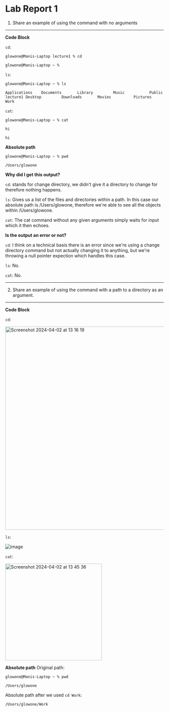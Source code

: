 # Lab Report 1 
1) Share an example of using the command with no arguments
--- 
**Code Block** 

`cd`: 

`glowone@Manis-Laptop lecture1 % cd`

`glowone@Manis-Laptop ~ %`

`ls`: 

`glowone@Manis-Laptop ~ % ls`

`Applications    Documents       Library         Music           Public          lecture1
Desktop         Downloads       Movies          Pictures        Work`


`cat`: 

`glowone@Manis-Laptop ~ % cat`

`hi`

`hi`

**Absolute path** 

`glowone@Manis-Laptop ~ % pwd`

`/Users/glowone`

**Why did I get this output?** 

`cd`: 
stands for change directory, we didn't give it a directory to change for therefore nothing happens.

`ls`: Gives us a list of the files and directories within a path. In this case our absolute path is /Users/glowone, therefore we're able to see all the objects within /Users/glowone.

`cat`: 
The cat command without any given arguments simply waits for input which it then echoes. 


**Is the output an error or not?**

`cd`: 
I think on a technical basis there is an error since we're using a change directory command but not actually changing it to anything, but we're throwing a null pointer expection which handles this case. 

`ls`: No.

`cat`: No. 

--- 

2. Share an example of using the command with a path to a directory as an argument.
---
**Code Block** 

`cd`: 

<img width="644" alt="Screenshot 2024-04-02 at 13 16 19" src="https://github.com/glowone/cse15l-lab-reports/assets/146388424/f7940407-9f42-4942-bcc9-ad17e57e4b0f">

`ls`: 

![image](https://github.com/glowone/cse15l-lab-reports/assets/146388424/62c229a0-d1b3-41d6-8568-7d7ae6509f88)

`cat`: 

<img width="307" alt="Screenshot 2024-04-02 at 13 45 36" src="https://github.com/glowone/cse15l-lab-reports/assets/146388424/816a9b33-a7a6-4d14-b46e-e80f339361d6">

**Absolute path** 
Original path:

`glowone@Manis-Laptop ~ % pwd`

`/Users/glowone`

Absolute path after we used `cd Work`: 

`/Users/glowone/Work`





